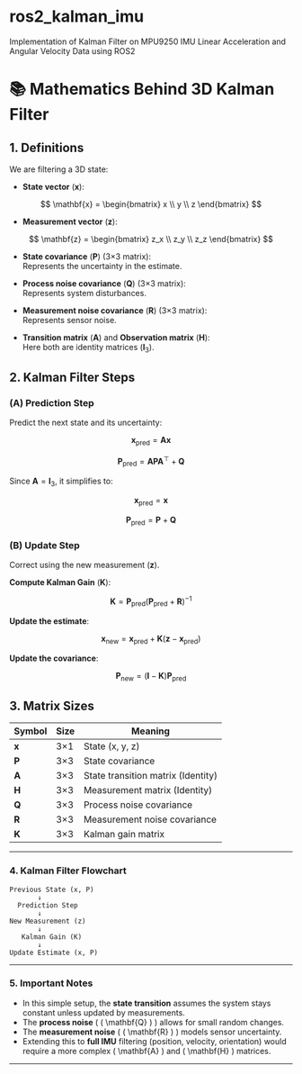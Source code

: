# ros2_kalman_imu
Implementation of Kalman Filter on MPU9250 IMU Linear Acceleration and Angular Velocity Data using ROS2

# 📚 Mathematics Behind 3D Kalman Filter

## 1. Definitions

We are filtering a 3D state:

- **State vector** ($\mathbf{x}$):

$$
\mathbf{x} = \begin{bmatrix} x \\ y \\ z \end{bmatrix}
$$

- **Measurement vector** ($\mathbf{z}$):

$$
\mathbf{z} = \begin{bmatrix} z_x \\ z_y \\ z_z \end{bmatrix}
$$

- **State covariance** ($\mathbf{P}$) (3×3 matrix):  
  Represents the uncertainty in the estimate.

- **Process noise covariance** ($\mathbf{Q}$) (3×3 matrix):  
  Represents system disturbances.

- **Measurement noise covariance** ($\mathbf{R}$) (3×3 matrix):  
  Represents sensor noise.

- **Transition matrix** ($\mathbf{A}$) and **Observation matrix** ($\mathbf{H}$):  
  Here both are identity matrices ($\mathbf{I}_3$).

## 2. Kalman Filter Steps

### (A) Prediction Step

Predict the next state and its uncertainty:

$$
\mathbf{x}_{\text{pred}} = \mathbf{A} \mathbf{x}
$$

$$
\mathbf{P}_{\text{pred}} = \mathbf{A} \mathbf{P} \mathbf{A}^\top + \mathbf{Q}
$$

Since $\mathbf{A} = \mathbf{I}_3$, it simplifies to:

$$
\mathbf{x}_{\text{pred}} = \mathbf{x}
$$

$$
\mathbf{P}_{\text{pred}} = \mathbf{P} + \mathbf{Q}
$$

### (B) Update Step

Correct using the new measurement ($\mathbf{z}$).

**Compute Kalman Gain** ($\mathbf{K}$):

$$
\mathbf{K} = \mathbf{P}_{\text{pred}} \left( \mathbf{P}_{\text{pred}} + \mathbf{R} \right)^{-1}
$$

**Update the estimate**:

$$
\mathbf{x}_{\text{new}} = \mathbf{x}_{\text{pred}} + \mathbf{K} \left( \mathbf{z} - \mathbf{x}_{\text{pred}} \right)
$$

**Update the covariance**:

$$
\mathbf{P}_{\text{new}} = \left( \mathbf{I} - \mathbf{K} \right) \mathbf{P}_{\text{pred}}
$$


## 3. Matrix Sizes

| Symbol | Size        | Meaning                    |
|--------|-------------|-----------------------------|
| $\mathbf{x}$ | 3×1 | State (x, y, z)             |
| $\mathbf{P}$ | 3×3 | State covariance            |
| $\mathbf{A}$ | 3×3 | State transition matrix (Identity) |
| $\mathbf{H}$ | 3×3 | Measurement matrix (Identity) |
| $\mathbf{Q}$ | 3×3 | Process noise covariance    |
| $\mathbf{R}$ | 3×3 | Measurement noise covariance |
| $\mathbf{K}$ | 3×3 | Kalman gain matrix           |

---

### 4. Kalman Filter Flowchart

```
Previous State (x, P)
       ↓
  Prediction Step
       ↓
New Measurement (z)
       ↓
   Kalman Gain (K)
       ↓
Update Estimate (x, P)
```

---

### 5. Important Notes

- In this simple setup, the **state transition** assumes the system stays constant unless updated by measurements.
- The **process noise** ( \( \mathbf{Q} \) ) allows for small random changes.
- The **measurement noise** ( \( \mathbf{R} \) ) models sensor uncertainty.
- Extending this to **full IMU** filtering (position, velocity, orientation) would require a more complex \( \mathbf{A} \) and \( \mathbf{H} \) matrices.

---


